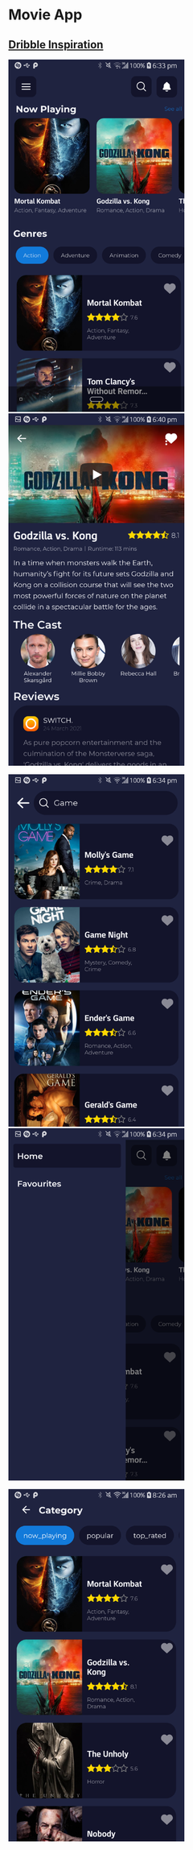 # Movie App

## [Dribble Inspiration](https://dribbble.com/shots/14614377-Online-Movie-Streaming-Platform)

<img src="screenshots/Screenshot_mv-1.png" width="350"> <img src="screenshots/screenshot-mv-2.png" width="350">

<img src="screenshots/screenshot-mv-3.png" width="350"> <img src="screenshots/screenshot-mv-4.png" width="350">

<img src="screenshots/Screenshot_mv-6.png" width="350">
